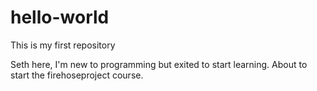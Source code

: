 # hello-world
This is my first repository

Seth here, I'm new to programming but exited to start learning. About to start the firehoseproject course.
